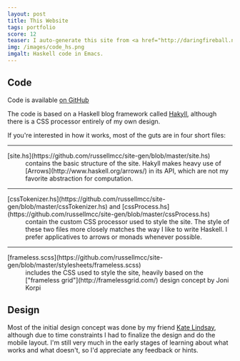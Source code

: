```yaml
---
layout: post
title: This Website
tags: portfolio
score: 12
teaser: I auto-generate this site from <a href="http://daringfireball.net/projects/markdown/">markdown</a> code using Haskell.  The generation code includes a custom CSS processor to output modern, reactive CSS.
img: /images/code_hs.png
imgalt: Haskell code in Emacs.
---
```


## Code

Code is available [on GitHub](http://www.github.com/russellmcc/site-gen)

The code is based on a Haskell blog framework called [Hakyll](http://jaspervdj.be/hakyll/), although there is a CSS processor entirely of my own design.

If you're interested in how it works, most of the guts are in four short files: 

<dl>

------------

<dt>[site.hs](https://github.com/russellmcc/site-gen/blob/master/site.hs)</dt>
<dd> contains the basic structure of the site.  Hakyll makes heavy use of [Arrows](http://www.haskell.org/arrows/) in its API, which are not my favorite abstraction for computation.</dd>

------------

<dt>[cssTokenizer.hs](https://github.com/russellmcc/site-gen/blob/master/cssTokenizer.hs) and [cssProcess.hs](https://github.com/russellmcc/site-gen/blob/master/cssProcess.hs)</dt>
<dd> contain the custom CSS processor used to style the site.  The style of these two files more closely matches the way I like to write Haskell.  I prefer applicatives to arrows or monads whenever possible. </dd>

------------

<dt>[frameless.scss](https://github.com/russellmcc/site-gen/blob/master/stylesheets/frameless.scss)</dt>
<dd> includes the CSS used to style the site, heavily based on the ["frameless grid"](http://framelessgrid.com/) design concept by Joni Korpi</dd>

</dl>

</div><div class="post">

## Design

Most of the initial design concept was done by my friend [Kate Lindsay](http://www.kate-lindsay.com), although due to time constraints I had to finalize the design and do the mobile layout.  I'm still very much in the early stages of learning about what works and what doesn't, so I'd appreciate any feedback or hints.